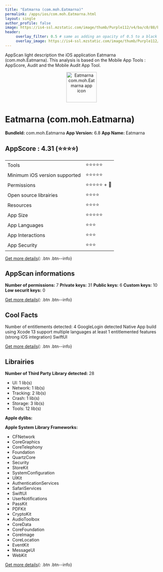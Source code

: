```yaml
---
title: "Eatmarna (com.moh.Eatmarna)"
permalink: /apps/ios/com.moh.Eatmarna.html
layout: single
author_profile: false
image: https://is4-ssl.mzstatic.com/image/thumb/Purple112/v4/ba/c0/88/bac08801-63a8-4ce8-3644-1f31b1ba6a01/AppIcon-0-1x_U007emarketing-0-10-0-sRGB-85-220.png/512x512bb.jpg
header: 
     overlay_filter: 0.5 # same as adding an opacity of 0.5 to a black background
     overlay_image: https://is4-ssl.mzstatic.com/image/thumb/Purple112/v4/ba/c0/88/bac08801-63a8-4ce8-3644-1f31b1ba6a01/AppIcon-0-1x_U007emarketing-0-10-0-sRGB-85-220.png/512x512bb.jpg
---
```

AppScan light description the iOS application Eatmarna (com.moh.Eatmarna). This analysis is based on the Mobile App Tools : AppScore, Audit and the Mobile Audit App Tool.

  
  
<div style="text-align: center;"><img src="https://is4-ssl.mzstatic.com/image/thumb/Purple112/v4/ba/c0/88/bac08801-63a8-4ce8-3644-1f31b1ba6a01/AppIcon-0-1x_U007emarketing-0-10-0-sRGB-85-220.png/512x512bb.jpg" width="100" height="100" alt="Eatmarna com.moh.Eatmarna app icon"></div>  
  
# Eatmarna (com.moh.Eatmarna)

**BundleId:** com.moh.Eatmarna
**App Version:** 6.8
**App Name:** Eatmarna


## AppScore : 4.31 (⭐️⭐️⭐️⭐️) 

<table>
<tr><td> Tools </td><td> ⭐️⭐️⭐️⭐️⭐️ </td></tr>
<tr><td> Minimum iOS version supported </td><td> ⭐️⭐️⭐️⭐️⭐️ </td></tr>
<tr><td> Permissions </td><td> ⭐️⭐️⭐️⭐️⭐️ + 🌟 </td></tr>
<tr><td> Open source librairies </td><td> ⭐️⭐️⭐️⭐️ </td></tr>
<tr><td> Resources </td><td> ⭐️⭐️⭐️⭐️ </td></tr>
<tr><td> App Size </td><td> ⭐️⭐️⭐️⭐️⭐️ </td></tr>
<tr><td> App Languages </td><td> ⭐️⭐️⭐️ </td></tr>
<tr><td> App Interactions </td><td> ⭐️⭐️⭐️ </td></tr>
<tr><td> App Security </td><td> ⭐️⭐️⭐️ </td></tr>
</table>

[Get more details](/pricing.html){: .btn .btn--info}  
  
## AppScan informations 

**Number of permissions:** 7
**Private keys:** 31
**Public keys:** 6
**Custom keys:** 10
**Low securit keys:** 0
  
[Get more details](/pricing.html){: .btn .btn--info}

## Cool Facts

Number of entitlements detected: 4
GoogleLogin detected
Native App
build using Xcode 13
support multiple languages
at least 1 entitlemented features (strong iOS integration)
SwiftUI
  
[Get more details](/pricing.html){: .btn .btn--info}

## Librairies 
**Number of Third Party Library detected:** 28
- UI: 1 lib(s)
- Network: 1 lib(s)
- Tracking: 2 lib(s)
- Crash: 1 lib(s)
- Storage: 3 lib(s)
- Tools: 12 lib(s)

**Apple dylibs:**


**Apple System Library Frameworks:**
- CFNetwork
- CoreGraphics
- CoreTelephony
- Foundation
- QuartzCore
- Security
- StoreKit
- SystemConfiguration
- UIKit
- AuthenticationServices
- SafariServices
- SwiftUI
- UserNotifications
- PassKit
- PDFKit
- CryptoKit
- AudioToolbox
- CoreData
- CoreFoundation
- CoreImage
- CoreLocation
- EventKit
- MessageUI
- WebKit


  
[Get more details](/pricing.html){: .btn .btn--info}

